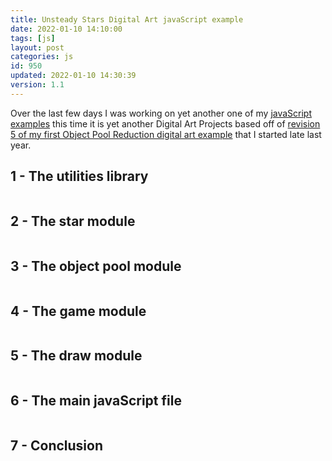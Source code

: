 ```yaml
---
title: Unsteady Stars Digital Art javaScript example
date: 2022-01-10 14:10:00
tags: [js]
layout: post
categories: js
id: 950
updated: 2022-01-10 14:30:39
version: 1.1
---
```


Over the last few days I was working on yet another one of my [javaScript examples](/2021/04/02/js-javascript-example/) this time it is yet another Digital Art Projects based off of [revision 5 of my first Object Pool Reduction digital art example](/2021/12/31/js-javascript-example-digital-art-reduce-pool/) that I started late last year.

<!-- more -->

## 1 - The utilities library

```js
```

## 2 - The star module

```js
```

## 3 - The object pool module

```js
```

## 4 - The game module

```js
```

## 5 - The draw module

```js
```

## 6 - The main javaScript file

```js
```


## 7 - Conclusion

